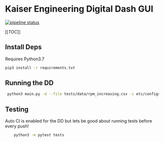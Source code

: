 # Kaiser Engineering Digital Dash GUI

[![pipeline status](https://gitlab.com/kaiserengineering/DigitalDash_GUI/badges/master/pipeline.svg)](https://gitlab.com/kaiserengineering/DigitalDash_GUI/-/commits/master)

[[_TOC_]]

## Install Deps

Requires Python3.7

```sh
pip3 install -r requirements.txt
```

## Running the DD

```sh
 python3 main.py -d --file tests/data/rpm_increasing.csv -c etc/configs/single.json
```

## Testing

Auto CI is enabled for the DD but lets be good about running tests before every push!

```bash
    python3 -m pytest tests
```

